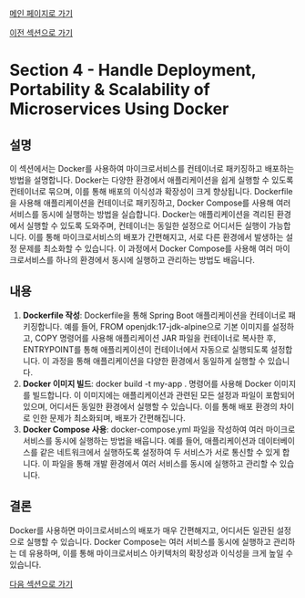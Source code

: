[메인 페이지로 가기](main.md)

[이전 섹션으로 가기](section_3.md)

# Section 4 - Handle Deployment, Portability & Scalability of Microservices Using Docker

## 설명
이 섹션에서는 Docker를 사용하여 마이크로서비스를 컨테이너로 패키징하고 배포하는 방법을 설명합니다. Docker는 다양한 환경에서 애플리케이션을 쉽게 실행할 수 있도록 컨테이너로 묶으며, 이를 통해 배포의 이식성과 확장성이 크게 향상됩니다. Dockerfile을 사용해 애플리케이션을 컨테이너로 패키징하고, Docker Compose를 사용해 여러 서비스를 동시에 실행하는 방법을 실습합니다.
Docker는 애플리케이션을 격리된 환경에서 실행할 수 있도록 도와주며, 컨테이너는 동일한 설정으로 어디서든 실행이 가능합니다. 이를 통해 마이크로서비스의 배포가 간편해지고, 서로 다른 환경에서 발생하는 설정 문제를 최소화할 수 있습니다. 이 과정에서 Docker Compose를 사용해 여러 마이크로서비스를 하나의 환경에서 동시에 실행하고 관리하는 방법도 배웁니다.

## 내용
1. **Dockerfile 작성**: Dockerfile을 통해 Spring Boot 애플리케이션을 컨테이너로 패키징합니다. 예를 들어, FROM openjdk:17-jdk-alpine으로 기본 이미지를 설정하고, COPY 명령어를 사용해 애플리케이션 JAR 파일을 컨테이너로 복사한 후, ENTRYPOINT를 통해 애플리케이션이 컨테이너에서 자동으로 실행되도록 설정합니다. 이 과정을 통해 애플리케이션을 다양한 환경에서 동일하게 실행할 수 있습니다.
2. **Docker 이미지 빌드**: docker build -t my-app . 명령어를 사용해 Docker 이미지를 빌드합니다. 이 이미지에는 애플리케이션과 관련된 모든 설정과 파일이 포함되어 있으며, 어디서든 동일한 환경에서 실행할 수 있습니다. 이를 통해 배포 환경의 차이로 인한 문제가 최소화되며, 배포가 간편해집니다.
3. **Docker Compose 사용**: docker-compose.yml 파일을 작성하여 여러 마이크로서비스를 동시에 실행하는 방법을 배웁니다. 예를 들어, 애플리케이션과 데이터베이스를 같은 네트워크에서 실행하도록 설정하여 두 서비스가 서로 통신할 수 있게 합니다. 이 파일을 통해 개발 환경에서 여러 서비스를 동시에 실행하고 관리할 수 있습니다.

## 결론
Docker를 사용하면 마이크로서비스의 배포가 매우 간편해지고, 어디서든 일관된 설정으로 실행할 수 있습니다. Docker Compose는 여러 서비스를 동시에 실행하고 관리하는 데 유용하며, 이를 통해 마이크로서비스 아키텍처의 확장성과 이식성을 크게 높일 수 있습니다.

[다음 섹션으로 가기](section_5.md)
